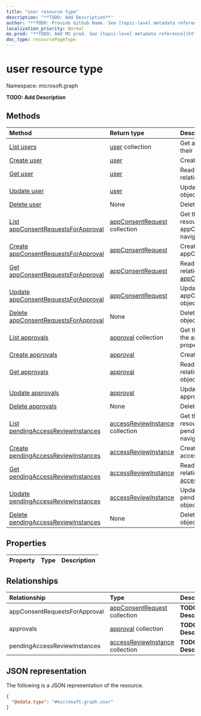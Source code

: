 ```yaml
---
title: "user resource type"
description: "**TODO: Add Description**"
author: "**TODO: Provide Github Name. See [topic-level metadata reference](https://msgo.azurewebsites.net/add/document/guidelines/metadata.html#topic-level-metadata)**"
localization_priority: Normal
ms.prod: "**TODO: Add MS prod. See [topic-level metadata reference](https://msgo.azurewebsites.net/add/document/guidelines/metadata.html#topic-level-metadata)**"
doc_type: resourcePageType
---
```


# user resource type

Namespace: microsoft.graph

**TODO: Add Description**

## Methods
|Method|Return type|Description|
|:---|:---|:---|
|[List users](../api/user-list.md)|[user](../resources/user.md) collection|Get a list of the [user](../resources/user.md) objects and their properties.|
|[Create user](../api/user-create.md)|[user](../resources/user.md)|Create a new [user](../resources/user.md) object.|
|[Get user](../api/user-get.md)|[user](../resources/user.md)|Read the properties and relationships of a [user](../resources/user.md) object.|
|[Update user](../api/user-update.md)|[user](../resources/user.md)|Update the properties of a [user](../resources/user.md) object.|
|[Delete user](../api/user-delete.md)|None|Deletes a [user](../resources/user.md) object.|
|[List appConsentRequestsForApproval](../api/user-list-appconsentrequestsforapproval.md)|[appConsentRequest](../resources/appconsentrequest.md) collection|Get the appConsentRequest resources from the appConsentRequestsForApproval navigation property.|
|[Create appConsentRequestsForApproval](../api/user-post-appconsentrequestsforapproval.md)|[appConsentRequest](../resources/appconsentrequest.md)|Create a new appConsentRequest object.|
|[Get appConsentRequestsForApproval](../api/user-get-appconsentrequest.md)|[appConsentRequest](../resources/appconsentrequest.md)|Read the properties and relationships of an [appConsentRequest](../resources/appconsentrequest.md) object.|
|[Update appConsentRequestsForApproval](../api/user-update-appconsentrequestsforapproval.md)|[appConsentRequest](../resources/appconsentrequest.md)|Update the properties of an appConsentRequestsForApproval object.|
|[Delete appConsentRequestsForApproval](../api/user-delete-appconsentrequestsforapproval.md)|None|Delete an [appConsentRequest](../resources/appconsentrequest.md) object.|
|[List approvals](../api/user-list-approvals.md)|[approval](../resources/approval.md) collection|Get the approval resources from the approvals navigation property.|
|[Create approvals](../api/user-post-approvals.md)|[approval](../resources/approval.md)|Create a new approval object.|
|[Get approvals](../api/user-get-approval.md)|[approval](../resources/approval.md)|Read the properties and relationships of an [approval](../resources/approval.md) object.|
|[Update approvals](../api/user-update-approvals.md)|[approval](../resources/approval.md)|Update the properties of an approvals object.|
|[Delete approvals](../api/user-delete-approvals.md)|None|Delete an [approval](../resources/approval.md) object.|
|[List pendingAccessReviewInstances](../api/user-list-pendingaccessreviewinstances.md)|[accessReviewInstance](../resources/accessreviewinstance.md) collection|Get the accessReviewInstance resources from the pendingAccessReviewInstances navigation property.|
|[Create pendingAccessReviewInstances](../api/user-post-pendingaccessreviewinstances.md)|[accessReviewInstance](../resources/accessreviewinstance.md)|Create a new accessReviewInstance object.|
|[Get pendingAccessReviewInstances](../api/user-get-accessreviewinstance.md)|[accessReviewInstance](../resources/accessreviewinstance.md)|Read the properties and relationships of an [accessReviewInstance](../resources/accessreviewinstance.md) object.|
|[Update pendingAccessReviewInstances](../api/user-update-pendingaccessreviewinstances.md)|[accessReviewInstance](../resources/accessreviewinstance.md)|Update the properties of a pendingAccessReviewInstances object.|
|[Delete pendingAccessReviewInstances](../api/user-delete-pendingaccessreviewinstances.md)|None|Delete an [accessReviewInstance](../resources/accessreviewinstance.md) object.|

## Properties
|Property|Type|Description|
|:---|:---|:---|

## Relationships
|Relationship|Type|Description|
|:---|:---|:---|
|appConsentRequestsForApproval|[appConsentRequest](../resources/appconsentrequest.md) collection|**TODO: Add Description**|
|approvals|[approval](../resources/approval.md) collection|**TODO: Add Description**|
|pendingAccessReviewInstances|[accessReviewInstance](../resources/accessreviewinstance.md) collection|**TODO: Add Description**|

## JSON representation
The following is a JSON representation of the resource.
<!-- {
  "blockType": "resource",
  "keyProperty": "id",
  "@odata.type": "microsoft.graph.user",
  "baseType": "",
  "openType": false
}
-->
``` json
{
  "@odata.type": "#microsoft.graph.user"
}
```

